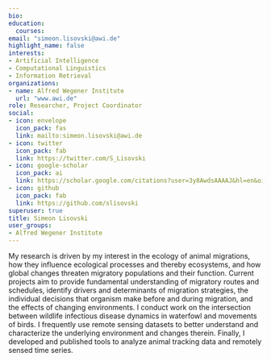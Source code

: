 ```yaml
---
bio:
education:
  courses:
email: "simeon.lisovski@awi.de"
highlight_name: false
interests:
- Artificial Intelligence
- Computational Linguistics
- Information Retrieval
organizations:
- name: Alfred Wegener Institute
  url: "www.awi.de"
role: Researcher, Project Coordinator
social:
- icon: envelope
  icon_pack: fas
  link: mailto:simeon.lisovski@awi.de
- icon: twitter
  icon_pack: fab
  link: https://twitter.com/S_Lisovski
- icon: google-scholar
  icon_pack: ai
  link: https://scholar.google.com/citations?user=3y8AwdsAAAAJ&hl=en&oi=ao
- icon: github
  icon_pack: fab
  link: https://github.com/slisovski
superuser: true
title: Simeon Lisovski
user_groups:
- Alfred Wegener Institute
---
```

My research is driven by my interest in the ecology of animal migrations, how they influence ecological processes and thereby ecosystems, and how global changes threaten migratory populations and their function. Current projects aim to provide fundamental understanding of migratory routes and schedules, identify drivers and determinants of migration strategies, the individual decisions that organism make before and during migration, and the effects of changing environments. I conduct work on the intersection between wildlife infectious disease dynamics in waterfowl and movements of birds. 
I frequently use remote sensing datasets to better understand and characterize the underlying environment and changes therein. Finally, I developed and published tools to analyze animal tracking data and remotely sensed time series.